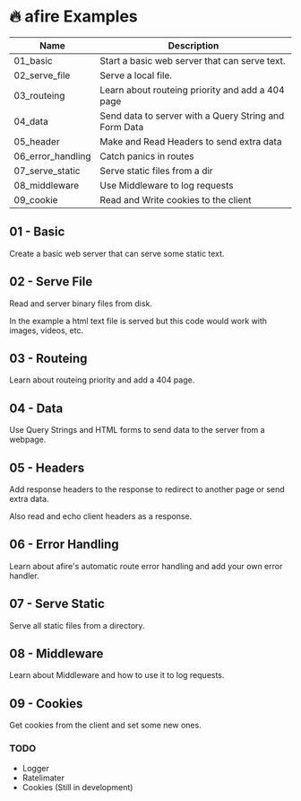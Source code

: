 # 🔥 afire Examples

| Name              | Description                                           |
| ----------------- | ----------------------------------------------------- |
| 01_basic          | Start a basic web server that can serve text.         |
| 02_serve_file     | Serve a local file.                                   |
| 03_routeing       | Learn about routeing priority and add a 404 page      |
| 04_data           | Send data to server with a Query String and Form Data |
| 05_header         | Make and Read Headers to send extra data              |
| 06_error_handling | Catch panics in routes                                |
| 07_serve_static   | Serve static files from a dir                         |
| 08_middleware     | Use Middleware to log requests                        |
| 09_cookie         | Read and Write cookies to the client                  |

## 01 - Basic

Create a basic web server that can serve some static text.

## 02 - Serve File

Read and server binary files from disk.

In the example a html text file is served but this code would work with images, videos, etc.

## 03 - Routeing

Learn about routeing priority and add a 404 page.

## 04 - Data

Use Query Strings and HTML forms to send data to the server from a webpage.

## 05 - Headers

Add response headers to the response to redirect to another page or send extra data.

Also read and echo client headers as a response.

## 06 - Error Handling

Learn about afire's automatic route error handling and add your own error handler.

## 07 - Serve Static

Serve all static files from a directory.

## 08 - Middleware

Learn about Middleware and how to use it to log requests.

## 09 - Cookies

Get cookies from the client and set some new ones.

### TODO

- Logger
- Ratelimater
- Cookies (Still in development)
